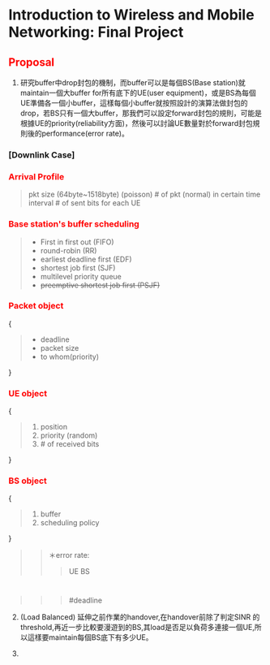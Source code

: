 Introduction to Wireless and Mobile Networking: Final Project
===

## <font color=red>Proposal</font>

1. 研究buffer中drop封包的機制，而buffer可以是每個BS(Base station)就maintain一個大buffer for所有底下的UE(user equipment)，或是BS為每個UE準備各一個小buffer，這樣每個小buffer就按照設計的演算法做封包的drop，若BS只有一個大buffer，那我們可以設定forward封包的規則，可能是根據UE的priority(reliability方面)，然後可以討論UE數量對於forward封包規則後的performance(error rate)。


### [Downlink Case]

### <font color=red> Arrival Profile</font>
> pkt size (64byte~1518byte) (poisson)
> \# of pkt (normal)
> in certain time interval
> \# of sent bits for each UE


### <font color=red> Base station's buffer scheduling </font>
>* First in first out (FIFO)
>* round-robin (RR)
>* earliest deadline first (EDF)
>* shortest job first (SJF)
>* multilevel priority queue
>* ~~preemptive shortest job first (PSJF)~~

### <font color= red >Packet object</font>
{
>* deadline
>* packet size
>* to whom(priority)

}

### <font color= red >UE object</font>
{
> 1. position
> 2. priority (random)
> 3. \# of received bits
>

}

### <font color= red >BS object</font>
{
> 1. buffer
> 2. scheduling policy

}


>>＊error rate:
>>>UE
>>>BS

>>>#

>>>#deadline

2. (Load Balanced) 
   延伸之前作業的handover,在handover前除了判定SINR 的threshold,再近一步比較要漫遊到的BS,其load是否足以負荷多連接一個UE,所以這樣要maintain每個BS底下有多少UE。
   
3. 
